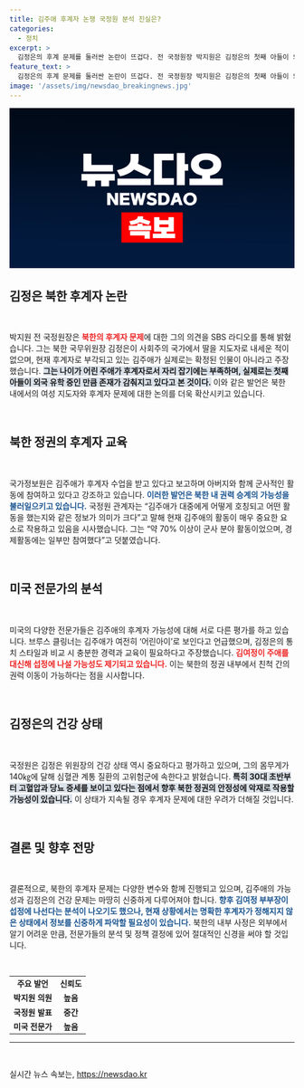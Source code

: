 ```yaml
---
title: 김주애 후계자 논쟁 국정원 분석 진실은?
categories:
  - 정치
excerpt: >
  김정은의 후계 문제를 둘러싼 논란이 뜨겁다. 전 국정원장 박지원은 김정은의 첫째 아들이 외국 유학 중이라며, 김주애가 후계자 될 가능성을 의문시했다. 전문가들은 권력 승계 시 김여정의 섭정 가능성을 언급하며, 김정은의 건강상태도 경고했다. 이 귀추가 주목된다!
feature_text: >
  김정은의 후계 문제를 둘러싼 논란이 뜨겁다. 전 국정원장 박지원은 김정은의 첫째 아들이 외국 유학 중이라며, 김주애가 후계자 될 가능성을 의문시했다. 전문가들은 권력 승계 시 김여정의 섭정 가능성을 언급하며, 김정은의 건강상태도 경고했다. 이 귀추가 주목된다!
image: '/assets/img/newsdao_breakingnews.jpg'
---
```


<p><img src="/assets/img/newsdao_breakingnews.jpg" alt="firstkoreanews 속보" /></p>

<h2 data-ke-size="size26">김정은 북한 후계자 논란</h2>

<p data-ke-size="size16">&nbsp;</p>

<p>박지원 전 국정원장은 <b><span style="color: #ee2323;">북한의 후계자 문제</span></b>에 대한 그의 의견을 SBS 라디오를 통해 밝혔습니다. 그는 북한 국무위원장 김정은이 사회주의 국가에서 딸을 지도자로 내세운 적이 없으며, 현재 후계자로 부각되고 있는 김주애가 실제로는 확정된 인물이 아니라고 주장했습니다. <b><span style="background-color: #21538527;">그는 나이가 어린 주애가 후계자로서 자리 잡기에는 부족하며, 실제로는 첫째 아들이 외국 유학 중인 만큼 존재가 감춰지고 있다고 본 것이다.</span></b> 이와 같은 발언은 북한 내에서의 여성 지도자와 후계자 문제에 대한 논의를 더욱 확산시키고 있습니다.</p>

<p data-ke-size="size16">&nbsp;</p>

<h2 data-ke-size="size26">북한 정권의 후계자 교육</h2>

<p data-ke-size="size16">&nbsp;</p>

<p>국가정보원은 김주애가 후계자 수업을 받고 있다고 보고하며 아버지와 함께 군사적인 활동에 참여하고 있다고 강조하고 있습니다. <b><span style="color: #1a5490;">이러한 발언은 북한 내 권력 승계의 가능성을 불러일으키고 있습니다.</span></b> 국정원 관계자는 “김주애가 대중에게 어떻게 호칭되고 어떤 활동을 했는지와 같은 정보가 의미가 크다”고 말해 현재 김주애의 활동이 매우 중요한 요소로 작용하고 있음을 시사했습니다. 그는 “약 70% 이상이 군사 분야 활동이었으며, 경제활동에는 일부만 참여했다”고 덧붙였습니다.</p>

<p data-ke-size="size16">&nbsp;</p>

<h2 data-ke-size="size26">미국 전문가의 분석</h2>

<p data-ke-size="size16">&nbsp;</p>

<p>미국의 다양한 전문가들은 김주애의 후계자 가능성에 대해 서로 다른 평가를 하고 있습니다. 브루스 클링너는 김주애가 여전히 ‘어린아이’로 보인다고 언급했으며, 김정은의 통치 스타일과 비교 시 충분한 경력과 교육이 필요하다고 주장했습니다. <b><span style="color: #ee2323;">김여정이 주애를 대신해 섭정에 나설 가능성도 제기되고 있습니다.</span></b> 이는 북한의 정권 내부에서 친척 간의 권력 이동이 가능하다는 점을 시사합니다.</p>

<p data-ke-size="size16">&nbsp;</p>

<h2 data-ke-size="size26">김정은의 건강 상태</h2>

<p data-ke-size="size16">&nbsp;</p>

<p>국정원은 김정은 위원장의 건강 상태 역시 중요하다고 평가하고 있으며, 그의 몸무게가 140㎏에 달해 심혈관 계통 질환의 고위험군에 속한다고 밝혔습니다. <b><span style="background-color: #21538527;">특히 30대 초반부터 고혈압과 당뇨 증세를 보이고 있다는 점에서 향후 북한 정권의 안정성에 악재로 작용할 가능성이 있습니다.</span></b> 이 상태가 지속될 경우 후계자 문제에 대한 우려가 더해질 것입니다.</p>

<p data-ke-size="size16">&nbsp;</p>

<h2 data-ke-size="size26">결론 및 향후 전망</h2>

<p data-ke-size="size16">&nbsp;</p>

<p>결론적으로, 북한의 후계자 문제는 다양한 변수와 함께 진행되고 있으며, 김주애의 가능성과 김정은의 건강 문제는 마땅히 신중하게 다루어져야 합니다. <b><span style="color: #1a5490;"> 향후 김여정 부부장이 섭정에 나선다는 분석이 나오기도 했으나, 현재 상황에서는 명확한 후계자가 정해지지 않은 상태에서 정보를 신중하게 파악할 필요성이 있습니다.</span></b> 북한의 내부 사정은 외부에서 알기 어려운 만큼, 전문가들의 분석 및 정책 결정에 있어 절대적인 신경을 써야 할 것입니다.</p>

<p data-ke-size="size16">&nbsp;</p>

<table>
<tr>
<td style="text-align: center; height: 17px;"><b>주요 발언</b></td>
<td style="text-align: center; height: 17px;"><b>신뢰도</b></td>
</tr>
<tr>
<td style="text-align: center; height: 17px;"><b>박지원 의원</b></td>
<td style="text-align: center; height: 17px;"><b>높음</b></td>
</tr>
<tr>
<td style="text-align: center; height: 17px;"><b>국정원 발표</b></td>
<td style="text-align: center; height: 17px;"><b>중간</b></td>
</tr>
<tr>
<td style="text-align: center; height: 17px;"><b>미국 전문가</b></td>
<td style="text-align: center; height: 17px;"><b>높음</b></td>
</tr>
</table>

<hr />

<p data-ke-size="size16">&nbsp;</p>
실시간 뉴스 속보는, <a href="https://newsdao.kr" rel="dofollow">https://newsdao.kr</a>



